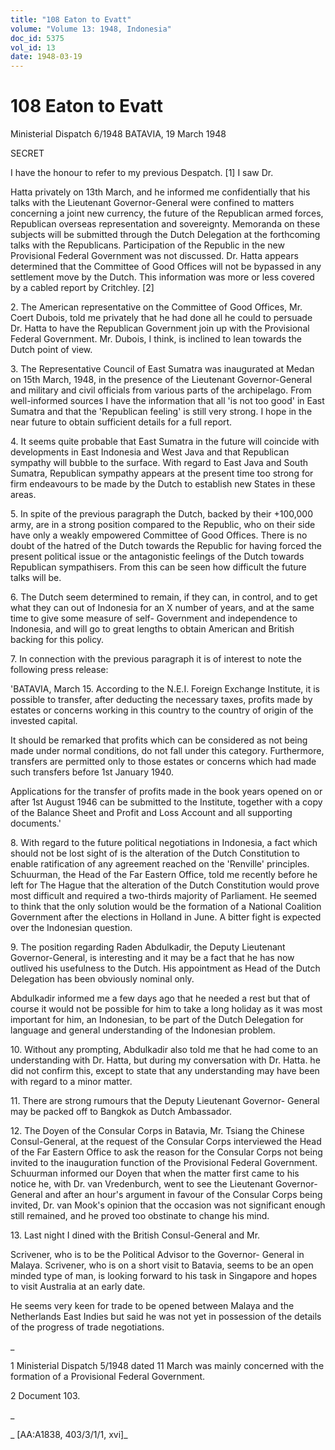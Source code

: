 ```yaml
---
title: "108 Eaton to Evatt"
volume: "Volume 13: 1948, Indonesia"
doc_id: 5375
vol_id: 13
date: 1948-03-19
---
```


# 108 Eaton to Evatt

Ministerial Dispatch 6/1948 BATAVIA, 19 March 1948

SECRET

I have the honour to refer to my previous Despatch. [1] I saw Dr.

Hatta privately on 13th March, and he informed me confidentially that his talks with the Lieutenant Governor-General were confined to matters concerning a joint new currency, the future of the Republican armed forces, Republican overseas representation and sovereignty. Memoranda on these subjects will be submitted through the Dutch Delegation at the forthcoming talks with the Republicans. Participation of the Republic in the new Provisional Federal Government was not discussed. Dr. Hatta appears determined that the Committee of Good Offices will not be bypassed in any settlement move by the Dutch. This information was more or less covered by a cabled report by Critchley. [2]

2\. The American representative on the Committee of Good Offices, Mr. Coert Dubois, told me privately that he had done all he could to persuade Dr. Hatta to have the Republican Government join up with the Provisional Federal Government. Mr. Dubois, I think, is inclined to lean towards the Dutch point of view.

3\. The Representative Council of East Sumatra was inaugurated at Medan on 15th March, 1948, in the presence of the Lieutenant Governor-General and military and civil officials from various parts of the archipelago. From well-informed sources I have the information that all 'is not too good' in East Sumatra and that the 'Republican feeling' is still very strong. I hope in the near future to obtain sufficient details for a full report.

4\. It seems quite probable that East Sumatra in the future will coincide with developments in East Indonesia and West Java and that Republican sympathy will bubble to the surface. With regard to East Java and South Sumatra, Republican sympathy appears at the present time too strong for firm endeavours to be made by the Dutch to establish new States in these areas.

5\. In spite of the previous paragraph the Dutch, backed by their +100,000 army, are in a strong position compared to the Republic, who on their side have only a weakly empowered Committee of Good Offices. There is no doubt of the hatred of the Dutch towards the Republic for having forced the present political issue or the antagonistic feelings of the Dutch towards Republican sympathisers. From this can be seen how difficult the future talks will be.

6\. The Dutch seem determined to remain, if they can, in control, and to get what they can out of Indonesia for an X number of years, and at the same time to give some measure of self- Government and independence to Indonesia, and will go to great lengths to obtain American and British backing for this policy.

7\. In connection with the previous paragraph it is of interest to note the following press release:

'BATAVIA, March 15. According to the N.E.I. Foreign Exchange Institute, it is possible to transfer, after deducting the necessary taxes, profits made by estates or concerns working in this country to the country of origin of the invested capital.

It should be remarked that profits which can be considered as not being made under normal conditions, do not fall under this category. Furthermore, transfers are permitted only to those estates or concerns which had made such transfers before 1st January 1940.

Applications for the transfer of profits made in the book years opened on or after 1st August 1946 can be submitted to the Institute, together with a copy of the Balance Sheet and Profit and Loss Account and all supporting documents.'

8\. With regard to the future political negotiations in Indonesia, a fact which should not be lost sight of is the alteration of the Dutch Constitution to enable ratification of any agreement reached on the 'Renville' principles. Schuurman, the Head of the Far Eastern Office, told me recently before he left for The Hague that the alteration of the Dutch Constitution would prove most difficult and required a two-thirds majority of Parliament. He seemed to think that the only solution would be the formation of a National Coalition Government after the elections in Holland in June. A bitter fight is expected over the Indonesian question.

9\. The position regarding Raden Abdulkadir, the Deputy Lieutenant Governor-General, is interesting and it may be a fact that he has now outlived his usefulness to the Dutch. His appointment as Head of the Dutch Delegation has been obviously nominal only.

Abdulkadir informed me a few days ago that he needed a rest but that of course it would not be possible for him to take a long holiday as it was most important for him, an Indonesian, to be part of the Dutch Delegation for language and general understanding of the Indonesian problem.

10\. Without any prompting, Abdulkadir also told me that he had come to an understanding with Dr. Hatta, but during my conversation with Dr. Hatta. he did not confirm this, except to state that any understanding may have been with regard to a minor matter.

11\. There are strong rumours that the Deputy Lieutenant Governor- General may be packed off to Bangkok as Dutch Ambassador.

12\. The Doyen of the Consular Corps in Batavia, Mr. Tsiang the Chinese Consul-General, at the request of the Consular Corps interviewed the Head of the Far Eastern Office to ask the reason for the Consular Corps not being invited to the inauguration function of the Provisional Federal Government. Schuurman informed our Doyen that when the matter first came to his notice he, with Dr. van Vredenburch, went to see the Lieutenant Governor-General and after an hour's argument in favour of the Consular Corps being invited, Dr. van Mook's opinion that the occasion was not significant enough still remained, and he proved too obstinate to change his mind.

13\. Last night I dined with the British Consul-General and Mr.

Scrivener, who is to be the Political Advisor to the Governor- General in Malaya. Scrivener, who is on a short visit to Batavia, seems to be an open minded type of man, is looking forward to his task in Singapore and hopes to visit Australia at an early date.

He seems very keen for trade to be opened between Malaya and the Netherlands East Indies but said he was not yet in possession of the details of the progress of trade negotiations.

_

1 Ministerial Dispatch 5/1948 dated 11 March was mainly concerned with the formation of a Provisional Federal Government.

2 Document 103.

_

_ [AA:A1838, 403/3/1/1, xvi]_

